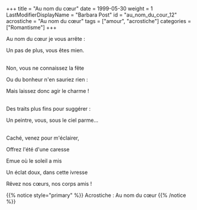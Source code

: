 +++
title = "Au nom du cœur"
date = 1999-05-30
weight = 1
LastModifierDisplayName = "Barbara Post"
id = "au_nom_du_cour_12"
acrostiche = "Au nom du cœur"
tags = ["amour", "acrostiche"]
categories = ["Romantisme"]
+++

Au nom du cœur je vous arrête :

Un pas de plus, vous êtes mien.

 \
Non, vous ne connaissez la fête

Ou du bonheur n'en sauriez rien :

Mais laissez donc agir le charme !

 \
Des traits plus fins pour suggérer :

Un peintre, vous, sous le ciel parme...

 \
Caché, venez pour m'éclairer,

Offrez l'été d'une caresse

Emue où le soleil a mis

Un éclat doux, dans cette ivresse

Rêvez nos cœurs, nos corps amis !

{{% notice style="primary" %}}
Acrostiche : Au nom du cœur
{{% /notice %}}
